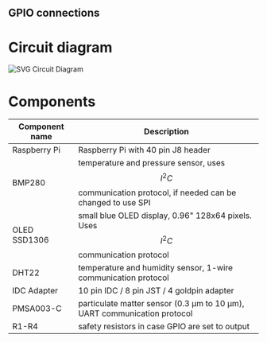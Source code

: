 ## GPIO connections
# Circuit diagram
![SVG Circuit Diagram](./controllers_brief.svg)
# Components
| Component name | Description |
| ---- | ---- |
| Raspberry Pi | Raspberry Pi with 40 pin J8 header |
| BMP280 | temperature and pressure sensor, uses $$I^2C$$ communication protocol, if needed can be changed to use SPI |
| OLED SSD1306 | small blue OLED display, 0.96" 128x64 pixels. Uses $$I^2C$$ communication protocol |
| DHT22 | temperature and humidity sensor, 1-wire communication protocol |
| IDC Adapter | 10 pin IDC / 8 pin JST / 4 goldpin adapter |
| PMSA003-C | particulate matter sensor (0.3 μm to 10 μm), UART communication protocol |
| R1-R4 | safety resistors in case GPIO are set to output |